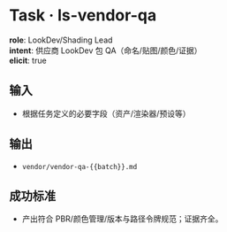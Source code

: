 # Task · ls-vendor-qa

**role**: LookDev/Shading Lead  
**intent**: 供应商 LookDev 包 QA（命名/贴图/颜色/证据）  
**elicit**: true

## 输入

- 根据任务定义的必要字段（资产/渲染器/预设等）

## 输出

- `vendor/vendor-qa-{{batch}}.md`

## 成功标准

- 产出符合 PBR/颜色管理/版本与路径令牌规范；证据齐全。
